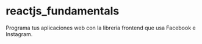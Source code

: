 # reactjs_fundamentals
Programa tus aplicaciones web con la librería frontend que usa Facebook e Instagram.
